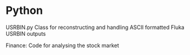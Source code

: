 # Python

USRBIN.py
Class for reconstructing and handling ASCII formatted Fluka USRBIN outputs

Finance:
Code for analysing the stock market
